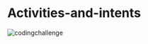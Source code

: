 # Activities-and-intents
![codingchallenge](https://user-images.githubusercontent.com/47654208/111629947-ed327900-8819-11eb-8bc7-037117fd8fe6.gif)
